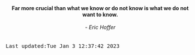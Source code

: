 
<div align="center"><b><span>Far more crucial than what we know or do not know is what we do not want to know.</span></b><br><br><i> - Eric Hoffer</i></div>
<br><br><kbd>Last updated:Tue Jan  3 12:37:42 2023</kbd>